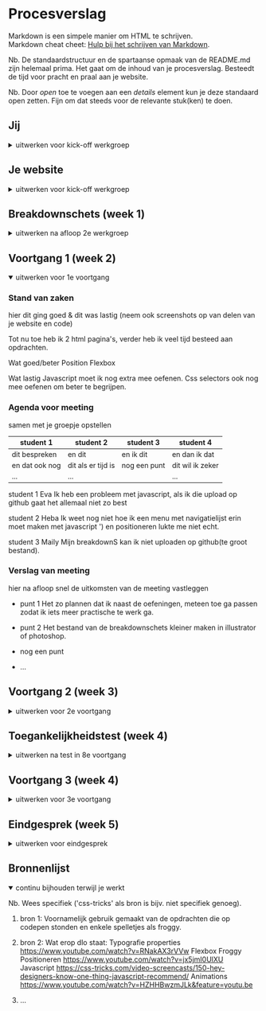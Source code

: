 # Procesverslag
Markdown is een simpele manier om HTML te schrijven.  
Markdown cheat cheet: [Hulp bij het schrijven van Markdown](https://github.com/adam-p/markdown-here/wiki/Markdown-Cheatsheet).

Nb. De standaardstructuur en de spartaanse opmaak van de README.md zijn helemaal prima. Het gaat om de inhoud van je procesverslag. Besteedt de tijd voor pracht en praal aan je website.

Nb. Door *open* toe te voegen aan een *details* element kun je deze standaard open zetten. Fijn om dat steeds voor de relevante stuk(ken) te doen.





## Jij

<details>
<summary>uitwerken voor kick-off werkgroep</summary>

### Auteur:
Maily Manoppo (vervangen door jouw naam)

#### Je startniveau:
Blauw (kies uit zwart, rood óf blauw)

#### Je focus:
Surface plane (kies uit responsive óf surface plane)
 
</details>





## Je website

<details>
<summary>uitwerken voor kick-off werkgroep</summary>

### Je opdracht:
https://www.dunkin.nl/
link naar de website die je gaat namaken óf de naam/omschrijving van je eigen ontwerp

#### Screenshot(s) van de eerste pagina (small screen): 
hier de naam van de pagina  
<img src="images/pagina1.jpg" width="375px" alt="omschrijving van de pagina">

#### Screenshot(s) van de tweede pagina (small screen):
hier de naam van de pagina  
<img src="images/pagina2.jpg" width="375px" alt="omschrijving van de pagina">
 
</details>



## Breakdownschets (week 1)

<details>
<summary>uitwerken na afloop 2e werkgroep</summary>

### de hele pagina: 
<img src="images/breakdownschets.jpg" width="375px" alt="breakdown van de hele pagina">

### dynamisch deel (bijv menu): 
<img src="images/dummy-plaatje.jpg" width="375px" alt="breakdown van een dynamisch deel">

### wellicht nog een dynamisch deel (bijv filter): 
<img src="images/dummy-plaatje.jpg" width="375px" alt="breakdown van nog een dynamisch deel">

</details>




## Voortgang 1 (week 2)

<details open>
<summary>uitwerken voor 1e voortgang</summary>

### Stand van zaken
hier dit ging goed & dit was lastig (neem ook screenshots op van delen van je website en code)

Tot nu toe heb ik 2 html pagina's, verder heb ik veel tijd besteed aan opdrachten. 

Wat goed/beter 
Position
Flexbox

Wat lastig
Javascript moet ik nog extra mee oefenen. 
Css selectors ook nog mee oefenen om beter te begrijpen. 



### Agenda voor meeting
samen met je groepje opstellen

| student 1      | student 2          | student 3    | student 4        |
| ---            | ---                | ---          | ---              |
| dit bespreken  | en dit             | en ik dit    | en dan ik dat    |
| en dat ook nog | dit als er tijd is | nog een punt | dit wil ik zeker |
| ...            | ...                |              | ...              |

student 1 Eva
Ik heb een probleem met javascript, als ik die upload op github gaat het allemaal niet zo best

student 2 Heba
Ik weet nog niet hoe ik een menu met navigatielijst erin moet maken met javascript ') en positioneren lukte me niet echt.

student 3 Maily
Mijn breakdownS kan ik niet uploaden op github(te groot bestand).  



### Verslag van meeting
hier na afloop snel de uitkomsten van de meeting vastleggen

- punt 1
Het zo plannen dat ik naast de oefeningen, meteen toe ga passen zodat ik iets meer practische te werk ga. 

- punt 2
Het bestand van de breakdownschets kleiner maken in illustrator of photoshop. 

- nog een punt
- ...

</details>





## Voortgang 2 (week 3)

<details>
<summary>uitwerken voor 2e voortgang</summary>

### Stand van zaken
hier dit ging goed & dit was lastig (neem ook screenshots op van delen van je website en code)


### Agenda voor meeting
samen met je groepje opstellen

| student 1      | student 2          | student 3    | student 4        |
| ---            | ---                | ---          | ---              |
| dit bespreken  | en dit             | en ik dit    | en dan ik dat    |
| en dat ook nog | dit als er tijd is | nog een punt | dit wil ik zeker |
| ...            | ...                | ...          | ...              |

student 1 Maily ik weet niet hoe ik per regel een andere kleur kan geven

student 2 Eva geen vragen 

student 3 Heba geen vragen

### Verslag van meeting
hier na afloop snel de uitkomsten van de meeting vastleggen

- Ze hebben mij een link gegeven hoe ik het kan doen.
- Ze raden mij aan een div met span te gebruiken.
- nog een punt
- ...

</details>





## Toegankelijkheidstest (week 4)

<details>
<summary>uitwerken na test in 8e voortgang</summary>

### Bevindingen
Lijst met je bevindingen die in de test naar voren kwamen:

#### Titel Gele bril eerste bevinding
Hier korte omschrijving (met indien nodig een afbeelding)
Oranje veranderd in roze, wanneer je deze bril op hebt.

Hier een omschrijving van hoe het opgelost kan worden (met indien nodig een afbeelding)
Je kunt de kleuren aanpassen, oranje is de kleur van de huisstijl van dunkin je zou eventueel verschillende kleuren oranje 
kunnen gebruiken, om een duidelijker contrast te creeren tussen de verschillende elementen.

#### Titel Blurry rondje in het midden bril tweede bevinding. 
Hier korte omschrijving (met indien nodig een afbeelding)
De buitenkant is scherp de binnenkant bijna niet te zien.

Hier een omschrijving van hoe het opgelost kan worden (met indien nodig een afbeelding)
Je kunt aan het probleem vrij weinig doen, het helpt wel om de letterypes groter te maken en nogmaals een goed contrast.

#### Titel Dat apparaatje dat voor een motorische beperking zorgt volgende bevinding. 
Hier korte omschrijving (met indien nodig een afbeelding)
Je maakt onverwachte en ongwenste bewegingen.

Hier een omschrijving van hoe het opgelost kan worden (met indien nodig een afbeelding)
Je kunt de buttons iets verder uit elkaar zetten zodat de persoon met de beperking minder meer ruimte heeft en minder snel op
iets drukt dat niet bedoelt is.

#### Titel screenreader nog een bevinding. 
Hier korte omschrijving (met indien nodig een afbeelding)
De screen reader leest alle html op.

Hier een omschrijving van hoe het opgelost kan worden (met indien nodig een afbeelding)
Door bij images die er toe doen een goeide beschrijving te geven voor doven.

Foto van deze toegankelijkheids test, is te vinden in mijn images.
</details>





## Voortgang 3 (week 4)

<details>
<summary>uitwerken voor 3e voortgang</summary>

### Stand van zaken
hier dit ging goed & dit was lastig (neem ook screenshots op van delen van je website en code)


### Agenda voor meeting
samen met je groepje opstellen

| student 1      | student 2          | student 3    | student 4        |
| ---            | ---                | ---          | ---              |
| dit bespreken  | en dit             | en ik dit    | en dan ik dat    |
| en dat ook nog | dit als er tijd is | nog een punt | dit wil ik zeker |
| ...            | ...                | ...          | ...              |

student 1 Eva 
alt tekst bij images, hoe uitgebreid die moeten en hoe je dat het beste aan kunt pakken
mijn shop page
hoe groot/klein het scherm moet kunnen zijn om de volle punten voor responsiveness te pakken, ik snap da niet.

Heba
ik heb een vraag over die tap-key, ik heb meerdere linkjes maar ga dus geen paginas voor ze maken dus als ik ga tappen, gaat het eigenlijk alleen naar mijn button en logo, is dat dan goed genoeg of moet die door alles heen kunnen?

Maily
Ik heb 1 vraag of het voldoende is dat de site op 1 mobile scherm werkt voor de surface plane.

### Verslag van meeting
hier na afloop snel de uitkomsten van de meeting vastleggen

- Het liefst schaalt het een beetje mee, echter als het werkt op 1 mobiel en de rest is in orde wordt er niet lastig over gedaan.
- punt 2
- nog een punt
- ...

</details>





## Eindgesprek (week 5)

<details>
<summary>uitwerken voor eindgesprek</summary>

### Stand van zaken
hier dit ging goed & dit was lastig (neem ook screenshots op van delen van je website en code)

Positioneren vond ik lastig, heb daarmee veel zitten experimenteren. (screen van posistion)

Het vervangen van zowat alle divs en classes met semantische html, aangezien de tutorials daar niet op zijn aangepast.

Manieren proberen te vinden om te voldoen aan de beoordelings formulier, ik heb proberen extra aandacht te besteden aan het stylen van buttons en mijn verticale nav met animaties, om te compenseren met het verwerken van bijvoorbeeld een hamburgermenu wat ik erg lastig vind.

Dit ging goed: De uitleg van de lessen en video's vond ik te begrijpen. De uitwerking ervan passend bij mijn eigen ontwerp vond ik lastig.
### Screenshot(s)

hier screenshot(s) van je eindresultaat

https://mailygh.github.io/blokweb/

</details>





## Bronnenlijst

<details open>
<summary>continu bijhouden terwijl je werkt</summary>

Nb. Wees specifiek ('css-tricks' als bron is bijv. niet specifiek genoeg).

1. bron 1: Voornamelijk gebruik gemaakt van de opdrachten die op codepen stonden en enkele spelletjes als froggy.
2. bron 2: Wat erop dlo staat: 
Typografie properties
https://www.youtube.com/watch?v=RNakAX3rVVw
Flexbox Froggy 
Positioneren
https://www.youtube.com/watch?v=jx5jmI0UlXU
Javascript
https://css-tricks.com/video-screencasts/150-hey-designers-know-one-thing-javascript-recommend/
Animations
https://www.youtube.com/watch?v=HZHHBwzmJLk&feature=youtu.be


3. ...

</details>
